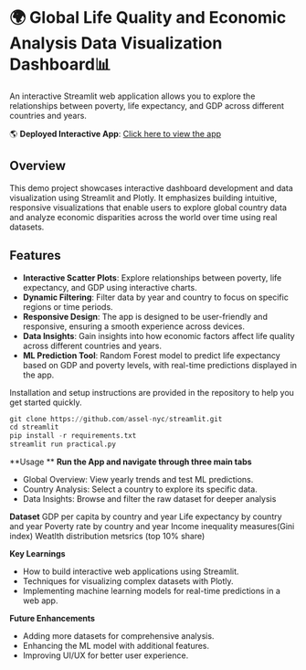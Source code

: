# 🌍 Global Life Quality and Economic Analysis Data Visualization Dashboard📊

An interactive Streamlit web application allows you to explore the relationships between poverty, life expectancy, and GDP across different countries and years.

🌎 **Deployed Interactive App**: [Click here to view the app](https://dsr5411.streamlit.app)


## Overview
This demo project showcases interactive dashboard development and data visualization using Streamlit and Plotly. It emphasizes building intuitive, responsive visualizations that enable users to explore global country data and analyze economic disparities across the world over time using real datasets. 

## Features
- **Interactive Scatter Plots**: Explore relationships between poverty, life expectancy, and GDP using interactive charts.
- **Dynamic Filtering**: Filter data by year and country to focus on specific regions or time periods.
- **Responsive Design**: The app is designed to be user-friendly and responsive, ensuring a smooth experience across devices.
- **Data Insights**: Gain insights into how economic factors affect life quality across different countries and years.      
- **ML Prediction Tool**: Random Forest model to predict life expectancy based on GDP and poverty levels, with real-time predictions displayed in the app.

Installation and setup instructions are provided in the repository to help you get started quickly.
```python
git clone https://github.com/assel-nyc/streamlit.git 
cd streamlit
pip install -r requirements.txt 
streamlit run practical.py

```
**Usage **
**Run the App and navigate through three main tabs**
- Global Overview: View yearly trends and test ML predictions.
- Country Analysis: Select a country to explore its specific data.
- Data Insights: Browse and filter the raw dataset for deeper analysis

**Dataset**
GDP per capita by country and year
Life expectancy by country and year
Poverty rate by country and year
Income inequality measures(Gini index)
Weatlth distribution metsrics (top 10% share)

**Key Learnings**
- How to build interactive web applications using Streamlit.
- Techniques for visualizing complex datasets with Plotly.
- Implementing machine learning models for real-time predictions in a web app.

**Future Enhancements**
- Adding more datasets for comprehensive analysis.
- Enhancing the ML model with additional features.
- Improving UI/UX for better user experience.
